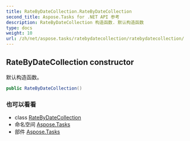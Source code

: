 ```yaml
---
title: RateByDateCollection.RateByDateCollection
second_title: Aspose.Tasks for .NET API 参考
description: RateByDateCollection 构造函数. 默认构造函数
type: docs
weight: 10
url: /zh/net/aspose.tasks/ratebydatecollection/ratebydatecollection/
---
```

## RateByDateCollection constructor

默认构造函数。

```csharp
public RateByDateCollection()
```

### 也可以看看

* class [RateByDateCollection](../)
* 命名空间 [Aspose.Tasks](../../ratebydatecollection/)
* 部件 [Aspose.Tasks](../../../)


